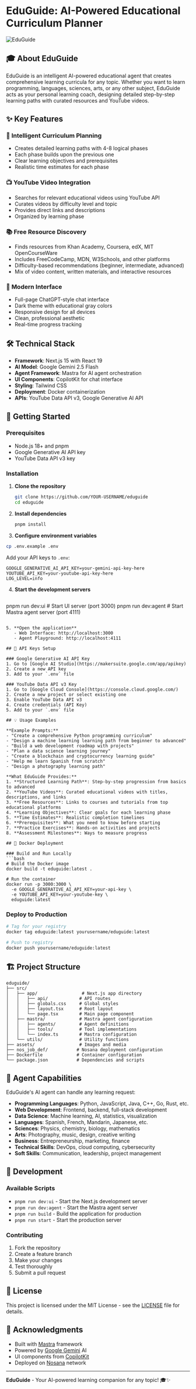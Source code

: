 # EduGuide: AI-Powered Educational Curriculum Planner

![EduGuide](./assets/NosanaBuildersChallenge03.jpg)

## 🎓 About EduGuide

EduGuide is an intelligent AI-powered educational agent that creates comprehensive learning curricula for any topic. Whether you want to learn programming, languages, sciences, arts, or any other subject, EduGuide acts as your personal learning coach, designing detailed step-by-step learning paths with curated resources and YouTube videos.

## ✨ Key Features

### 🎯 **Intelligent Curriculum Planning**
- Creates detailed learning paths with 4-8 logical phases
- Each phase builds upon the previous one
- Clear learning objectives and prerequisites
- Realistic time estimates for each phase

### 📺 **YouTube Video Integration**
- Searches for relevant educational videos using YouTube API
- Curates videos by difficulty level and topic
- Provides direct links and descriptions
- Organized by learning phase

### 📚 **Free Resource Discovery**
- Finds resources from Khan Academy, Coursera, edX, MIT OpenCourseWare
- Includes FreeCodeCamp, MDN, W3Schools, and other platforms
- Difficulty-based recommendations (beginner, intermediate, advanced)
- Mix of video content, written materials, and interactive resources

### 🎨 **Modern Interface**
- Full-page ChatGPT-style chat interface
- Dark theme with educational gray colors
- Responsive design for all devices
- Clean, professional aesthetic
- Real-time progress tracking

## 🛠️ Technical Stack

- **Framework**: Next.js 15 with React 19
- **AI Model**: Google Gemini 2.5 Flash
- **Agent Framework**: Mastra for AI agent orchestration
- **UI Components**: CopilotKit for chat interface
- **Styling**: Tailwind CSS
- **Deployment**: Docker containerization
- **APIs**: YouTube Data API v3, Google Generative AI API

## 🚀 Getting Started

### Prerequisites

- Node.js 18+ and pnpm
- Google Generative AI API key
- YouTube Data API v3 key

### Installation

1. **Clone the repository**
   ```bash
   git clone https://github.com/YOUR-USERNAME/eduguide
   cd eduguide
   ```

2. **Install dependencies**
   ```bash
   pnpm install
   ```

3. **Configure environment variables**
```bash
cp .env.example .env
   ```
   
   Add your API keys to `.env`:
   ```env
   GOOGLE_GENERATIVE_AI_API_KEY=your-gemini-api-key-here
   YOUTUBE_API_KEY=your-youtube-api-key-here
   LOG_LEVEL=info
   ```

4. **Start the development servers**
   ```bash
pnpm run dev:ui      # Start UI server (port 3000)
pnpm run dev:agent   # Start Mastra agent server (port 4111)
```

5. **Open the application**
   - Web Interface: http://localhost:3000
   - Agent Playground: http://localhost:4111

## 🔑 API Keys Setup

### Google Generative AI API Key
1. Go to [Google AI Studio](https://makersuite.google.com/app/apikey)
2. Create a new API key
3. Add to your `.env` file

### YouTube Data API v3 Key
1. Go to [Google Cloud Console](https://console.cloud.google.com/)
2. Create a new project or select existing one
3. Enable YouTube Data API v3
4. Create credentials (API Key)
5. Add to your `.env` file

## 💡 Usage Examples

**Example Prompts:**
- "Create a comprehensive Python programming curriculum"
- "Design a machine learning learning path from beginner to advanced"
- "Build a web development roadmap with projects"
- "Plan a data science learning journey"
- "Create a blockchain and cryptocurrency learning guide"
- "Help me learn Spanish from scratch"
- "Design a photography learning path"

**What EduGuide Provides:**
1. **Structured Learning Path**: Step-by-step progression from basics to advanced
2. **YouTube Videos**: Curated educational videos with titles, descriptions, and links
3. **Free Resources**: Links to courses and tutorials from top educational platforms
4. **Learning Objectives**: Clear goals for each learning phase
5. **Time Estimates**: Realistic completion timelines
6. **Prerequisites**: What you need to know before starting
7. **Practice Exercises**: Hands-on activities and projects
8. **Assessment Milestones**: Ways to measure progress

## 🐳 Docker Deployment

### Build and Run Locally
```bash
# Build the Docker image
docker build -t eduguide:latest .

# Run the container
docker run -p 3000:3000 \
  -e GOOGLE_GENERATIVE_AI_API_KEY=your-api-key \
  -e YOUTUBE_API_KEY=your-youtube-key \
  eduguide:latest
```

### Deploy to Production
```bash
# Tag for your registry
docker tag eduguide:latest yourusername/eduguide:latest

# Push to registry
docker push yourusername/eduguide:latest
```

## 🏗️ Project Structure

```
eduguide/
├── src/
│   ├── app/                 # Next.js app directory
│   │   ├── api/            # API routes
│   │   ├── globals.css     # Global styles
│   │   ├── layout.tsx      # Root layout
│   │   └── page.tsx        # Main page component
│   ├── mastra/             # Mastra agent configuration
│   │   ├── agents/         # Agent definitions
│   │   ├── tools/          # Tool implementations
│   │   └── index.ts        # Mastra configuration
│   └── utils/              # Utility functions
├── assets/                 # Images and media
├── nos_job_def/           # Nosana deployment configuration
├── Dockerfile             # Container configuration
└── package.json           # Dependencies and scripts
```

## 🤖 Agent Capabilities

EduGuide's AI agent can handle any learning request:

- **Programming Languages**: Python, JavaScript, Java, C++, Go, Rust, etc.
- **Web Development**: Frontend, backend, full-stack development
- **Data Science**: Machine learning, AI, statistics, visualization
- **Languages**: Spanish, French, Mandarin, Japanese, etc.
- **Sciences**: Physics, chemistry, biology, mathematics
- **Arts**: Photography, music, design, creative writing
- **Business**: Entrepreneurship, marketing, finance
- **Technical Skills**: DevOps, cloud computing, cybersecurity
- **Soft Skills**: Communication, leadership, project management

## 🔧 Development

### Available Scripts
- `pnpm run dev:ui` - Start the Next.js development server
- `pnpm run dev:agent` - Start the Mastra agent server
- `pnpm run build` - Build the application for production
- `pnpm run start` - Start the production server

### Contributing
1. Fork the repository
2. Create a feature branch
3. Make your changes
4. Test thoroughly
5. Submit a pull request

## 📄 License

This project is licensed under the MIT License - see the [LICENSE](LICENSE) file for details.

## 🙏 Acknowledgments

- Built with [Mastra](https://mastra.ai) framework
- Powered by [Google Gemini](https://ai.google.dev) AI
- UI components from [CopilotKit](https://copilotkit.ai)
- Deployed on [Nosana](https://nosana.io) network

---

**EduGuide** - Your AI-powered learning companion for any topic! 🎓✨